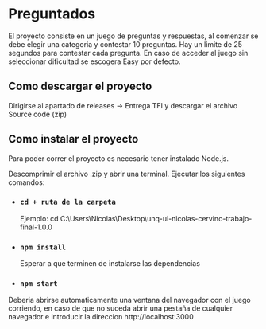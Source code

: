 # Preguntados

El proyecto consiste en un juego de preguntas y respuestas, al comenzar se debe elegir una categoria y contestar 10 preguntas. Hay un limite de 25 segundos para contestar cada pregunta. En caso de acceder al juego sin seleccionar dificultad se escogera Easy por defecto.

## Como descargar el proyecto

Dirigirse al apartado de releases -> Entrega TFI y descargar el archivo Source code
(zip)

## Como instalar el proyecto

Para poder correr el proyecto es necesario tener instalado Node.js.

Descomprimir el archivo .zip y abrir una terminal. Ejecutar los siguientes comandos: 

* ### `cd + ruta de la carpeta`

    Ejemplo: cd C:\Users\Nicolas\Desktop\unq-ui-nicolas-cervino-trabajo-final-1.0.0

* ### `npm install`
    Esperar a que terminen de instalarse las dependencias

* ### `npm start`

Deberia abrirse automaticamente una ventana del navegador con el juego corriendo, en caso de que no suceda abrir una pestaña de cualquier navegador e introducir la direccion http://localhost:3000
